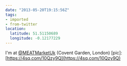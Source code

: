 ```yaml
---
date: "2013-05-20T19:15:56Z"
tags:
- imported
- from-twitter
location:
  latitude: 51.51150689
  longitude: -0.12177229
---
```

I'm at [@MEATMarketUk](/twitter/#/MEATMarketUk) \(Covent Garden, London) \[pic\]: [https://4sq.com/10Qzy9Q](https://4sq.com/10Qzy9Q)
